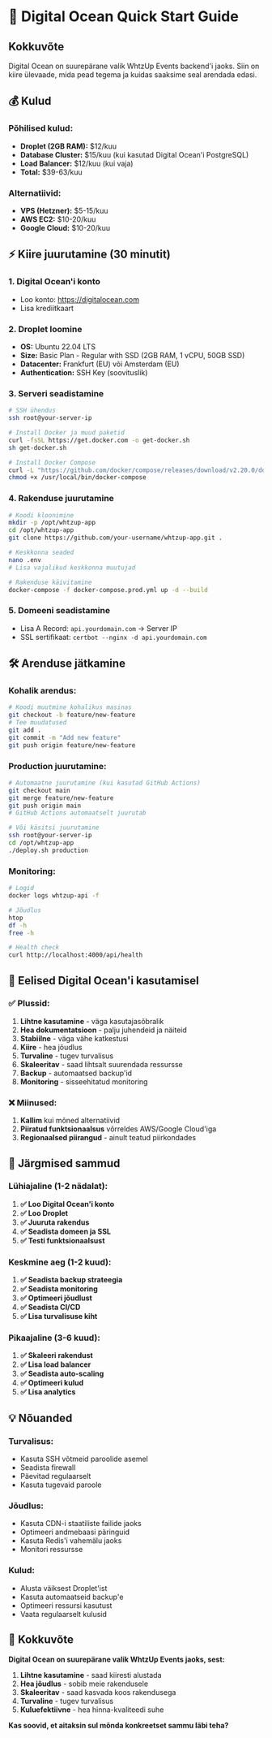 # 🚀 Digital Ocean Quick Start Guide

## **Kokkuvõte**

Digital Ocean on suurepärane valik WhtzUp Events backend'i jaoks. Siin on kiire ülevaade, mida pead tegema ja kuidas saaksime seal arendada edasi.

## **💰 Kulud**

### **Põhilised kulud:**
- **Droplet (2GB RAM):** $12/kuu
- **Database Cluster:** $15/kuu (kui kasutad Digital Ocean'i PostgreSQL)
- **Load Balancer:** $12/kuu (kui vaja)
- **Total:** $39-63/kuu

### **Alternatiivid:**
- **VPS (Hetzner):** $5-15/kuu
- **AWS EC2:** $10-20/kuu
- **Google Cloud:** $10-20/kuu

## **⚡ Kiire juurutamine (30 minutit)**

### **1. Digital Ocean'i konto**
- Loo konto: https://digitalocean.com
- Lisa krediitkaart

### **2. Droplet loomine**
- **OS:** Ubuntu 22.04 LTS
- **Size:** Basic Plan - Regular with SSD (2GB RAM, 1 vCPU, 50GB SSD)
- **Datacenter:** Frankfurt (EU) või Amsterdam (EU)
- **Authentication:** SSH Key (soovituslik)

### **3. Serveri seadistamine**
```bash
# SSH ühendus
ssh root@your-server-ip

# Install Docker ja muud paketid
curl -fsSL https://get.docker.com -o get-docker.sh
sh get-docker.sh

# Install Docker Compose
curl -L "https://github.com/docker/compose/releases/download/v2.20.0/docker-compose-$(uname -s)-$(uname -m)" -o /usr/local/bin/docker-compose
chmod +x /usr/local/bin/docker-compose
```

### **4. Rakenduse juurutamine**
```bash
# Koodi kloonimine
mkdir -p /opt/whtzup-app
cd /opt/whtzup-app
git clone https://github.com/your-username/whtzup-app.git .

# Keskkonna seaded
nano .env
# Lisa vajalikud keskkonna muutujad

# Rakenduse käivitamine
docker-compose -f docker-compose.prod.yml up -d --build
```

### **5. Domeeni seadistamine**
- Lisa A Record: `api.yourdomain.com` → Server IP
- SSL sertifikaat: `certbot --nginx -d api.yourdomain.com`

## **🛠️ Arenduse jätkamine**

### **Kohalik arendus:**
```bash
# Koodi muutmine kohalikus masinas
git checkout -b feature/new-feature
# Tee muudatused
git add .
git commit -m "Add new feature"
git push origin feature/new-feature
```

### **Production juurutamine:**
```bash
# Automaatne juurutamine (kui kasutad GitHub Actions)
git checkout main
git merge feature/new-feature
git push origin main
# GitHub Actions automaatselt juurutab

# Või käsitsi juurutamine
ssh root@your-server-ip
cd /opt/whtzup-app
./deploy.sh production
```

### **Monitoring:**
```bash
# Logid
docker logs whtzup-api -f

# Jõudlus
htop
df -h
free -h

# Health check
curl http://localhost:4000/api/health
```

## **🔧 Eelised Digital Ocean'i kasutamisel**

### **✅ Plussid:**
1. **Lihtne kasutamine** - väga kasutajasõbralik
2. **Hea dokumentatsioon** - palju juhendeid ja näiteid
3. **Stabiilne** - väga vähe katkestusi
4. **Kiire** - hea jõudlus
5. **Turvaline** - tugev turvalisus
6. **Skaleeritav** - saad lihtsalt suurendada ressursse
7. **Backup** - automaatsed backup'id
8. **Monitoring** - sisseehitatud monitoring

### **❌ Miinused:**
1. **Kallim** kui mõned alternatiivid
2. **Piiratud funktsionaalsus** võrreldes AWS/Google Cloud'iga
3. **Regionaalsed piirangud** - ainult teatud piirkondades

## **🚀 Järgmised sammud**

### **Lühiajaline (1-2 nädalat):**
1. **✅ Loo Digital Ocean'i konto**
2. **✅ Loo Droplet**
3. **✅ Juuruta rakendus**
4. **✅ Seadista domeen ja SSL**
5. **✅ Testi funktsionaalsust**

### **Keskmine aeg (1-2 kuud):**
1. **✅ Seadista backup strateegia**
2. **✅ Seadista monitoring**
3. **✅ Optimeeri jõudlust**
4. **✅ Seadista CI/CD**
5. **✅ Lisa turvalisuse kiht**

### **Pikaajaline (3-6 kuud):**
1. **✅ Skaleeri rakendust**
2. **✅ Lisa load balancer**
3. **✅ Seadista auto-scaling**
4. **✅ Optimeeri kulud**
5. **✅ Lisa analytics**

## **💡 Nõuanded**

### **Turvalisus:**
- Kasuta SSH võtmeid paroolide asemel
- Seadista firewall
- Päevitad regulaarselt
- Kasuta tugevaid paroole

### **Jõudlus:**
- Kasuta CDN-i staatiliste failide jaoks
- Optimeeri andmebaasi päringuid
- Kasuta Redis'i vahemälu jaoks
- Monitori ressursse

### **Kulud:**
- Alusta väiksest Droplet'ist
- Kasuta automaatseid backup'e
- Optimeeri ressursi kasutust
- Vaata regulaarselt kulusid

## **🎯 Kokkuvõte**

**Digital Ocean on suurepärane valik WhtzUp Events jaoks, sest:**

1. **Lihtne kasutamine** - saad kiiresti alustada
2. **Hea jõudlus** - sobib meie rakendusele
3. **Skaleeritav** - saad kasvada koos rakendusega
4. **Turvaline** - tugev turvalisus
5. **Kuluefektiivne** - hea hinna-kvaliteedi suhe

**Kas soovid, et aitaksin sul mõnda konkreetset sammu läbi teha?**
